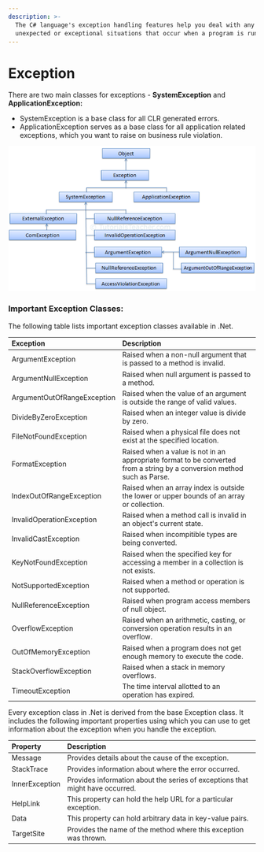 ```yaml
---
description: >-
  The C# language's exception handling features help you deal with any
  unexpected or exceptional situations that occur when a program is running.
---
```


# Exception

 There are two main classes for exceptions - **SystemException** and **ApplicationException:**

* SystemException is a base class for all CLR generated errors.
* ApplicationException serves as a base class for all application related exceptions, which you want to raise on business rule violation.

![](../.gitbook/assets/image%20%2825%29.png)

### Important Exception Classes:

The following table lists important exception classes available in .Net.

| Exception | Description |
| :--- | :--- |
| ArgumentException | Raised when a non-null argument that is passed to a method is invalid. |
| ArgumentNullException | Raised when null argument is passed to a method. |
| ArgumentOutOfRangeException | Raised when the value of an argument is outside the range of valid values. |
| DivideByZeroException | Raised when an integer value is divide by zero. |
| FileNotFoundException | Raised when a physical file does not exist at the specified location. |
| FormatException | Raised when a value is not in an appropriate format to be converted from a string by a conversion method such as Parse. |
| IndexOutOfRangeException | Raised when an array index is outside the lower or upper bounds of an array or collection. |
| InvalidOperationException | Raised when a method call is invalid in an object's current state. |
| InvalidCastException | Raised when incompitible types are being converted. |
| KeyNotFoundException | Raised when the specified key for accessing a member in a collection is not exists. |
| NotSupportedException | Raised when a method or operation is not supported. |
| NullReferenceException | Raised when program access members of null object. |
| OverflowException | Raised when an arithmetic, casting, or conversion operation results in an overflow. |
| OutOfMemoryException | Raised when a program does not get enough memory to execute the code. |
| StackOverflowException | Raised when a stack in memory overflows. |
| TimeoutException | The time interval allotted to an operation has expired. |

Every exception class in .Net is derived from the base Exception class. It includes the following important properties using which you can use to get information about the exception when you handle the exception.

| Property | Description |
| :--- | :--- |
| Message | Provides details about the cause of the exception. |
| StackTrace | Provides information about where the error occurred. |
| InnerException | Provides information about the series of exceptions that might have occurred. |
| HelpLink | This property can hold the help URL for a particular exception. |
| Data | This property can hold arbitrary data in key-value pairs. |
| TargetSite | Provides the name of the method where this exception was thrown. |

